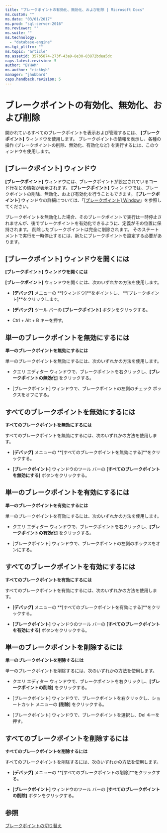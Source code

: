 ```yaml
---
title: "ブレークポイントの有効化、無効化、および削除 | Microsoft Docs"
ms.custom: ""
ms.date: "03/01/2017"
ms.prod: "sql-server-2016"
ms.reviewer: ""
ms.suite: ""
ms.technology: 
  - "database-engine"
ms.tgt_pltfrm: ""
ms.topic: "article"
ms.assetid: 357b5874-273f-43a9-8e30-83872bdea5dc
caps.latest.revision: 5
author: "BYHAM"
ms.author: "rickbyh"
manager: "jhubbard"
caps.handback.revision: 5
---
```

# ブレークポイントの有効化、無効化、および削除
  開かれているすべてのブレークポイントを表示および管理するには、 **[ブレークポイント]** ウィンドウを使用します。 ブレークポイントの情報を表示し、各種の操作 (ブレークポイントの削除、無効化、有効化など) を実行するには、このウィンドウを使用します。  
  
## [ブレークポイント] ウィンドウ  
 **[ブレークポイント]** ウィンドウには、ブレークポイントが設定されているコード行などの情報が表示されます。 **[ブレークポイント]** ウィンドウでは、ブレークポイントの削除、無効化、および有効化を行うこともできます。  **[ブレークポイント]** ウィンドウの詳細については、「[[ブレークポイント] Window](../Topic/Breakpoints%20Window.md)」を参照してください。  
  
 ブレークポイントを無効化した場合、そのブレークポイントで実行は一時停止されませんが、後でブレークポイントを有効化できるように、定義がその位置に保持されます。 削除したブレークポイントは完全に削除されます。 そのステートメントで実行を一時停止するには、新たにブレークポイントを設定する必要があります。  
  
## [ブレークポイント] ウィンドウを開くには  
 **[ブレークポイント] ウィンドウを開くには**  
  
 **[ブレークポイント]** ウィンドウを開くには、次のいずれかの方法を使用します。  
  
-   **[デバッグ]** メニューの **[ウィンドウ]**をポイントし、 **[ブレークポイント]**をクリックします。  
  
-   **[デバッグ]** ツール バーの **[ブレークポイント]** ボタンをクリックする。  
  
-   Ctrl + Alt + B キーを押す。  
  
## 単一のブレークポイントを無効にするには  
 **単一のブレークポイントを無効にするには**  
  
 単一のブレークポイントを無効にするには、次のいずれかの方法を使用します。  
  
-   クエリ エディター ウィンドウで、ブレークポイントを右クリックし、**[ブレークポイントの無効化]** をクリックする。  
  
-   [ブレークポイント] ウィンドウで、ブレークポイントの左側のチェック ボックスをオフにする。  
  
## すべてのブレークポイントを無効にするには  
 **すべてのブレークポイントを無効にするには**  
  
 すべてのブレークポイントを無効にするには、次のいずれかの方法を使用します。  
  
-   **[デバッグ]** メニューの **[すべてのブレークポイントを無効にする]**をクリックする。  
  
-   **[ブレークポイント]** ウィンドウのツール バーの **[すべてのブレークポイントを無効にする]** ボタンをクリックする。  
  
## 単一のブレークポイントを有効にするには  
 **単一のブレークポイントを有効にするには**  
  
 単一のブレークポイントを有効にするには、次のいずれかの方法を使用します。  
  
-   クエリ エディター ウィンドウで、ブレークポイントを右クリックし、**[ブレークポイントの有効化]** をクリックする。  
  
-   [ブレークポイント] ウィンドウで、ブレークポイントの左側のボックスをオンにする。  
  
## すべてのブレークポイントを有効にするには  
 **すべてのブレークポイントを有効にするには**  
  
 すべてのブレークポイントを有効にするには、次のいずれかの方法を使用します。  
  
-   **[デバッグ]** メニューの **[すべてのブレークポイントを有効にする]**をクリックする。  
  
-   **[ブレークポイント]** ウィンドウのツール バーの **[すべてのブレークポイントを有効にする]** ボタンをクリックする。  
  
## 単一のブレークポイントを削除するには  
 **単一のブレークポイントを削除するには**  
  
 単一のブレークポイントを削除するには、次のいずれかの方法を使用します。  
  
-   クエリ エディター ウィンドウで、ブレークポイントを右クリックし、**[ブレークポイントの削除]** をクリックする。  
  
-   [ブレークポイント] ウィンドウで、ブレークポイントを右クリックし、ショートカット メニューの **[削除]** をクリックする。  
  
-   [ブレークポイント] ウィンドウで、ブレークポイントを選択し、Del キーを押す。  
  
## すべてのブレークポイントを削除するには  
 **すべてのブレークポイントを削除するには**  
  
 すべてのブレークポイントを削除するには、次のいずれかの方法を使用します。  
  
-   **[デバッグ]** メニューの **[すべてのブレークポイントの削除]**をクリックする。  
  
-   **[ブレークポイント]** ウィンドウのツール バーの **[すべてのブレークポイントの削除]** ボタンをクリックする。  
  
## 参照  
 [ブレークポイントの切り替え](../../relational-databases/scripting/toggle-a-breakpoint.md)  
  
  